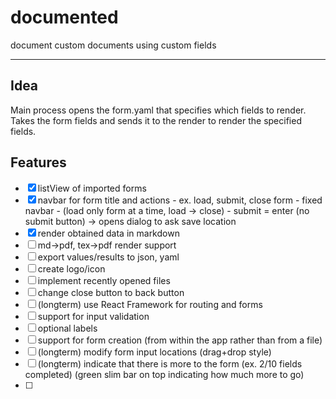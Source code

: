 # documented

document custom documents using custom fields

---

## Idea

Main process opens the form.yaml that specifies which fields to render.
Takes the form fields and sends it to the render to render the specified fields.

## Features

- [x] listView of imported forms
- [x] navbar for form title and actions - ex. load, submit, close form - fixed navbar - (load only form at a time, load -> close) - submit = enter (no submit button) -> opens dialog to ask save location
- [x] render obtained data in markdown
- [ ] md->pdf, tex->pdf render support
- [ ] export values/results to json, yaml
- [ ] create logo/icon
- [ ] implement recently opened files
- [ ] change close button to back button
- [ ] (longterm) use React Framework for routing and forms
- [ ] support for input validation
- [ ] optional labels
- [ ] support for form creation (from within the app rather than from a file)
- [ ] (longterm) modify form input locations (drag+drop style)
- [ ] (longterm) indicate that there is more to the form (ex. 2/10 fields completed) (green slim bar on top indicating how much more to go)
- [ ] 